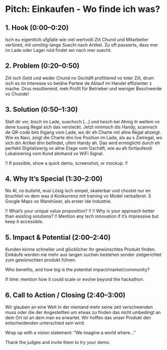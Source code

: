# Pitch: Einkaufen - Wo finde ich was?

## 1. Hook (0:00–0:20)

Isch eu eigentlich ufgfalle wie viel wertvolli Ziit Chund und Mitarbeiter verlüred, mit unnötig-lange Suechi nach Artikel.
Zu oft passierts, dass mer im Lade oder Lager nöd findet wo nach mer suecht.

## 2. Problem (0:20–0:50)

Ziit isch Geld und weder Chund no Gschäft profitiered vo toter Ziit, drum isch es im Interesse vo beidne Parteie de Ablauf im Handel effizienter z mache.
Drus resultierend, meh Profit für Betrieber und weniger Beschwerde vo Chunde!

## 3. Solution (0:50–1:30)

Stell dir vor, bisch im Lade, suechsch [...] und hesch kei Ahnig ih wellem vo dene tuusig Regal sich das versteckt.
Jetzt nimmsch dis Handy, scannsch de QR-code bim Ihgang vom Lade, wo dir eh Charte mit allne Regal ahzeigt. 
Wie es Navi, zeigt die Charte dini live Position im Lade, als au s Zielregal, wo sich din Artikel drin befindet, ufem Handy ah.
Das wird ermöglicht durch eh perfekti Digitalisierig vo allne Etage vom Gschäft, wie au eh fortlaufendi Lokalisiering vom Kund ahnhand vo WiFi Signal.

!! If possible, show a quick demo, screenshot, or mockup. !!

## 4. Why It’s Special (1:30–2:00)

No AI, no bullshit, eusi Lösig isch simpel, skalierbar und chostet nur en bruchteil vo dem was d Konkurrenz mit training vo Model verballeret.
S Google Maps vo Warehüser, als erster ide Industrie.

!! What’s your unique value proposition? !!
!! Why is your approach better than existing solutions? !!
Mention any tech innovation if it’s impressive but keep it accessible.

## 5. Impact & Potential (2:00–2:40)

Kunden könne schneller und glücklicher Ihr gewünschtes Produkt finden. Einkäufe werden nie mehr aus langen suchen bestehen sonder zielgerichtet zum gewünschten produkt führen.

Who benefits, and how big is the potential impact/market/community?

If time: mention how it could scale or evolve beyond the hackathon.

## 6. Call to Action / Closing (2:40–3:00)

Wir glauben an eine Welt in der niemand mehr seine zeit verschwenden muss oder die der Angestellten um etwas zu finden das nicht umbedingt an dem Ort ist an dem man es erwartet. Wir hoffen das unser Produkt den entscheidenden unterschied sein wird.


Wrap up with a vision statement: “We imagine a world where…”

Thank the judges and invite them to try your demo.
